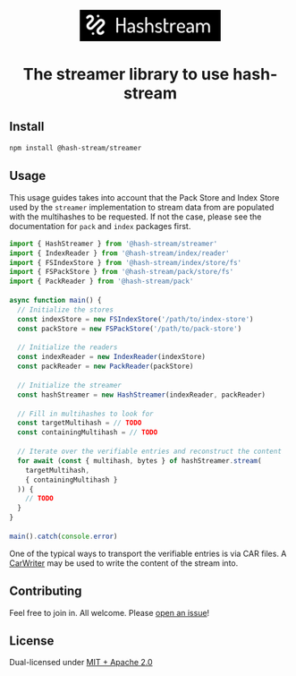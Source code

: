 <p align="center">
  <img src="../../assets/name-and-logo.png" alt="Hash Stream Logo" width="50%"/>
</p>

<h1 align="center">The streamer library to use hash-stream</h1>

## Install

```sh
npm install @hash-stream/streamer
```

## Usage

This usage guides takes into account that the Pack Store and Index Store used by the `streamer` implementation to stream data from are populated with the multihashes to be requested. If not the case, please see the documentation for `pack` and `index` packages first.

```js
import { HashStreamer } from '@hash-stream/streamer'
import { IndexReader } from '@hash-stream/index/reader'
import { FSIndexStore } from '@hash-stream/index/store/fs'
import { FSPackStore } from '@hash-stream/pack/store/fs'
import { PackReader } from '@hash-stream/pack'

async function main() {
  // Initialize the stores
  const indexStore = new FSIndexStore('/path/to/index-store')
  const packStore = new FSPackStore('/path/to/pack-store')

  // Initialize the readers
  const indexReader = new IndexReader(indexStore)
  const packReader = new PackReader(packStore)

  // Initialize the streamer
  const hashStreamer = new HashStreamer(indexReader, packReader)

  // Fill in multihashes to look for
  const targetMultihash = // TODO
  const containingMultihash = // TODO

  // Iterate over the verifiable entries and reconstruct the content
  for await (const { multihash, bytes } of hashStreamer.stream(
    targetMultihash,
    { containingMultihash }
  )) {
    // TODO
  }
}

main().catch(console.error)
```

One of the typical ways to transport the verifiable entries is via CAR files. A [CarWriter](https://github.com/ipld/js-car?tab=readme-ov-file#CarWriter) may be used to write the content of the stream into.

## Contributing

Feel free to join in. All welcome. Please [open an issue](https://github.com/vasco-santos/hash-stream/issues)!

## License

Dual-licensed under [MIT + Apache 2.0](https://github.com/vasco-santos/hash-stream/blob/main/license.md)
